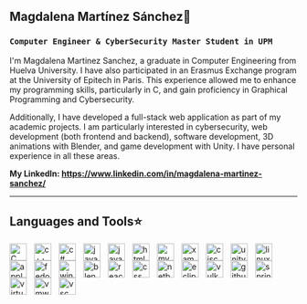 ## Magdalena Martínez Sánchez🍄

### **`Computer Engineer & CyberSecurity Master Student in UPM`**

I'm Magdalena Martinez Sanchez, a graduate in Computer Engineering from Huelva University. I have also participated in an Erasmus Exchange program at the University of Epitech in Paris. This experience allowed me to enhance my programming skills, particularly in C, and gain proficiency in Graphical Programming and Cybersecurity.

Additionally, I have developed a full-stack web application as part of my academic projects. I am particularly interested in cybersecurity, web development (both frontend and backend), software development, 3D animations with Blender, and game development with Unity. I have personal experience in all these areas.

**My LinkedIn: https://www.linkedin.com/in/magdalena-martinez-sanchez/**

---

## Languages and Tools⭐

<img align="left" alt="C" width="30px" style="padding-right:10px;" src="https://cdn.jsdelivr.net/npm/simple-icons@3.13.0/icons/c.svg" />
<img align="left" alt="c++" width="30px" style="padding-right:10px;" src="https://cdn.jsdelivr.net/npm/simple-icons@3.13.0/icons/cplusplus.svg" />
<img align="left" alt="c#" width="30px" style="padding-right:10px;" src="https://cdn.jsdelivr.net/npm/simple-icons@3.13.0/icons/csharp.svg" />
<img align="left" alt="java" width="30px" style="padding-right:10px;" src="https://cdn.jsdelivr.net/npm/simple-icons@3.13.0/icons/java.svg" />
<img align="left" alt="javascript" width="30px" style="padding-right:10px;" src="https://cdn.jsdelivr.net/npm/simple-icons@3.13.0/icons/javascript.svg" />
<img align="left" alt="html" width="30px" style="padding-right:10px;" src="https://cdn.jsdelivr.net/npm/simple-icons@3.13.0/icons/html5.svg" />
<img align="left" alt="mysql" width="30px" style="padding-right:10px;" src="https://cdn.jsdelivr.net/npm/simple-icons@3.13.0/icons/mysql.svg" />
<img align="left" alt="xampp" width="30px" style="padding-right:10px;" src="https://cdn.jsdelivr.net/npm/simple-icons@3.13.0/icons/xampp.svg" />
<img align="left" alt="cisco" width="30px" style="padding-right:10px;" src="https://cdn.jsdelivr.net/npm/simple-icons@3.13.0/icons/cisco.svg" />
<img align="left" alt="unity" width="30px" style="padding-right:10px;" src="https://cdn.jsdelivr.net/npm/simple-icons@3.13.0/icons/unity.svg" />
<img align="left" alt="linux" width="30px" style="padding-right:10px;" src="https://cdn.jsdelivr.net/npm/simple-icons@3.13.0/icons/linux.svg" />
<img align="left" alt="apple" width="30px" style="padding-right:10px;" src="https://cdn.jsdelivr.net/npm/simple-icons@3.13.0/icons/apple.svg" />
<img align="left" alt="fedora" width="30px" style="padding-right:10px;" src="https://cdn.jsdelivr.net/npm/simple-icons@3.13.0/icons/fedora.svg" />
<img align="left" alt="windows" width="30px" style="padding-right:10px;" src="https://cdn.jsdelivr.net/npm/simple-icons@3.13.0/icons/windows.svg" />
<img align="left" alt="blender" width="30px" style="padding-right:10px;" src="https://cdn.jsdelivr.net/npm/simple-icons@3.13.0/icons/blender.svg" />
<img align="left" alt="react" width="30px" style="padding-right:10px;" src="https://cdn.jsdelivr.net/npm/simple-icons@3.13.0/icons/react.svg" />
<img align="left" alt="css" width="30px" style="padding-right:10px;" src="https://cdn.jsdelivr.net/npm/simple-icons@3.13.0/icons/css3.svg" />
<img align="left" alt="netbeans" width="30px" style="padding-right:10px;" src="https://cdn.jsdelivr.net/npm/simple-icons@3.13.0/icons/apachenetbeanside.svg" />
<img align="left" alt="eclipse" width="30px" style="padding-right:10px;" src="https://cdn.jsdelivr.net/npm/simple-icons@3.13.0/icons/eclipseide.svg" />
<img align="left" alt="vulkan" width="30px" style="padding-right:10px;" src="https://cdn.jsdelivr.net/npm/simple-icons@3.13.0/icons/vulkan.svg" />
<img align="left" alt="github" width="30px" style="padding-right:10px;" src="https://cdn.jsdelivr.net/npm/simple-icons@3.13.0/icons/github.svg" />
<img align="left" alt="spring" width="30px" style="padding-right:10px;" src="https://cdn.jsdelivr.net/npm/simple-icons@3.13.0/icons/spring.svg" />
<img align="left" alt="virtualbox" width="30px" style="padding-right:10px;" src="https://cdn.jsdelivr.net/npm/simple-icons@3.13.0/icons/virtualbox.svg" />
<img align="left" alt="vmware" width="30px" style="padding-right:10px;" src="https://cdn.jsdelivr.net/npm/simple-icons@3.13.0/icons/vmware.svg" />
<img align="left" alt="vsc" width="30px" style="padding-right:10px;" src="https://cdn.jsdelivr.net/npm/simple-icons@3.13.0/icons/visualstudiocode.svg" />

<!--
**magdalenamartinez/magdalenamartinez** is a ✨ _special_ ✨ repository because its `README.md` (this file) appears on your GitHub profile.

Here are some ideas to get you started:

- 🔭 I’m currently working on ...
- 🌱 I’m currently learning ...
- 👯 I’m looking to collaborate on ...
- 🤔 I’m looking for help with ...
- 💬 Ask me about ...
- 📫 How to reach me: ...
- 😄 Pronouns: ...
- ⚡ Fun fact: ...
-->


